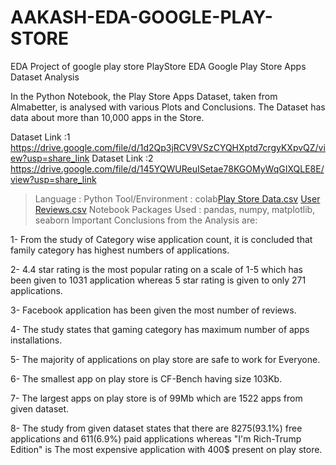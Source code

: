 # AAKASH-EDA-GOOGLE-PLAY-STORE
EDA Project of google play store
PlayStore EDA
Google Play Store Apps Dataset Analysis

In the Python Notebook, the Play Store Apps Dataset, taken from Almabetter, is analysed with various Plots and Conclusions. 
The Dataset has data about more than 10,000 apps in the Store.

Dataset Link :1 https://drive.google.com/file/d/1d2Qp3jRCV9VSzCYQHXptd7crgyKXpvQZ/view?usp=share_link
Dataset Link :2 https://drive.google.com/file/d/145YQWUReuISetae78KGOMyWqGIXQLE8E/view?usp=share_link

> Language : Python
> Tool/Environment : colab[Play Store Data.csv](https://github.com/sky7-28/AAKASH-EDA-GOOGLE-PLAY-STORE/files/10474859/Play.Store.Data.csv)
[User Reviews.csv](https://github.com/sky7-28/AAKASH-EDA-GOOGLE-PLAY-STORE/files/10474863/User.Reviews.csv)
 Notebook
> Packages Used : pandas, numpy, matplotlib, seaborn
Important Conclusions from the Analysis are:

1- From the study of Category wise application count, it is concluded that family category has highest numbers of applications.

2- 4.4 star rating is the most popular rating on a scale of 1-5 which has been given to 1031 application whereas 5 star rating is given to only 271 applications.

3- Facebook application has been given the most number of reviews.

4- The study states that gaming category has maximum number of apps installations.

5- The majority of applications on play store are safe to work for Everyone.

6- The smallest app on play store is CF-Bench having size 103Kb.

7- The largest apps on play store is of 99Mb which are 1522 apps from given dataset.

8- The study from given dataset states that there are 8275(93.1%) free applications and 611(6.9%) paid applications whereas "I'm Rich-Trump Edition" is The most expensive application with 400$ present on play store.
